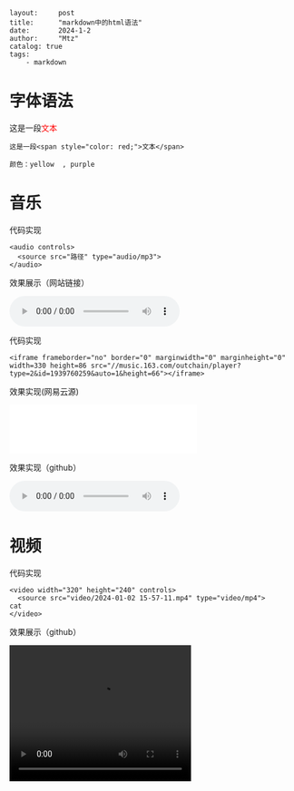 ```
layout:     post
title:      "markdown中的html语法"
date:       2024-1-2
author:     "Mtz"
catalog: true
tags:
    - markdown
```

# 字体语法

这是一段<span style="color: red;">文本</span>

```text
这是一段<span style="color: red;">文本</span>
```

```text
颜色：yellow  , purple
```

# 音乐

代码实现

```text
<audio controls>
  <source src="路径" type="audio/mp3">
</audio>
```

效果展示（网站链接）

<audio controls>
  <source src="https://freetyst.nf.migu.cn/public/product10th/productB36/2021/11/0316/2009%E5%B9%B412%E6%9C%8808%E6%97%A5%E6%B5%B7%E8%9D%B6%E5%94%B1%E7%89%87/%E6%A0%87%E6%B8%85%E9%AB%98%E6%B8%85/MP3_320_16_Stero/60058622727160700.mp3?channelid=02&msisdn=80fe7012-7ddf-42f3-b986-486a4c08df96&Tim=1703390484346&Key=724bb3795ea5dc99" type="audio/mp3">
  music
</audio>

代码实现

```text
<iframe frameborder="no" border="0" marginwidth="0" marginheight="0" width=330 height=86 src="//music.163.com/outchain/player?type=2&id=1939760259&auto=1&height=66"></iframe>
```

效果实现(网易云源)

<iframe frameborder="no" border="0" marginwidth="0" marginheight="0" width=330 height=86 src="//music.163.com/outchain/player?type=2&id=1939760259&auto=1&height=66"></iframe>

效果实现（github）

<audio controls>
  <source src="music/最伟大的作品-周杰伦.mp3" type="audio/mp3">
</audio>

# 视频

代码实现

```text
<video width="320" height="240" controls>
  <source src="video/2024-01-02 15-57-11.mp4" type="video/mp4">
cat
</video>
```



效果展示（github）

<video width="320" height="240" controls>
  <source src="video/2024-01-02 15-57-11.mp4" type="video/mp4">
cat
</video>

